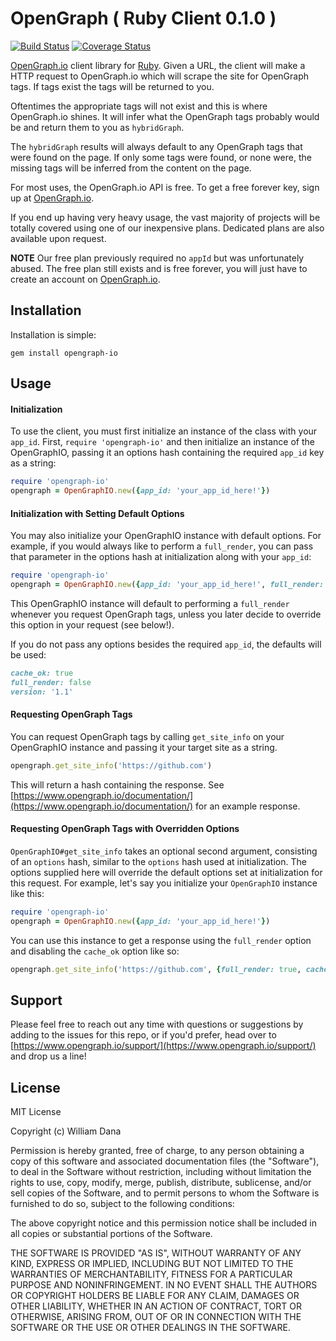 # OpenGraph ( Ruby Client 0.1.0 )

[![Build Status](https://travis-ci.org/wbdana/opengraph-io-ruby.svg?branch=master)](https://travis-ci.org/wbdana/opengraph-io-ruby)
[![Coverage Status](https://coveralls.io/repos/github/wbdana/opengraph-io-ruby/badge.svg)](https://coveralls.io/github/wbdana/opengraph-io-ruby)

[OpenGraph.io](https://www.opengraph.io/) client library for [Ruby](https://www.ruby-lang.org/en/). Given a URL, the client will make a HTTP request to OpenGraph.io which will scrape the site for OpenGraph tags. If tags exist the tags will be returned to you.

Oftentimes the appropriate tags will not exist and this is where OpenGraph.io shines. It will infer what the OpenGraph tags probably would be and return them to you as ```hybridGraph```.

The ```hybridGraph``` results will always default to any OpenGraph tags that were found on the page. If only some tags were found, or none were, the missing tags will be inferred from the content on the page.

For most uses, the OpenGraph.io API is free. To get a free forever key, sign up at [OpenGraph.io](https://www.opengraph.io/).

If you end up having very heavy usage, the vast majority of projects will be totally covered using one of our inexpensive plans. Dedicated plans are also available upon request.

**NOTE** Our free plan previously required no `appId` but was unfortunately abused. The free plan still exists and is free forever, you will just have to create an account on [OpenGraph.io](https://www.opengraph.io/).

## Installation

Installation is simple:

```gem install opengraph-io```

## Usage

#### Initialization

To use the client, you must first initialize an instance of the class with your ```app_id```. First, ```require 'opengraph-io'``` and then initialize an instance of the OpenGraphIO, passing it an options hash containing the required ```app_id``` key as a string:

```rb
require 'opengraph-io'
opengraph = OpenGraphIO.new({app_id: 'your_app_id_here!'})
```

#### Initialization with Setting Default Options

You may also initialize your OpenGraphIO instance with default options. For example, if you would always like to perform a ```full_render```, you can pass that parameter in the options hash at initialization along with your ```app_id```:

```rb
require 'opengraph-io'
opengraph = OpenGraphIO.new({app_id: 'your_app_id_here!', full_render: true})
```

This OpenGraphIO instance will default to performing a ```full_render``` whenever you request OpenGraph tags, unless you later decide to override this option in your request (see below!).

If you do not pass any options besides the required ```app_id```, the defaults will be used:

```rb
cache_ok: true
full_render: false
version: '1.1'
```

#### Requesting OpenGraph Tags

You can request OpenGraph tags by calling ```get_site_info``` on your OpenGraphIO instance and passing it your target site as a string.

```rb
opengraph.get_site_info('https://github.com')
```

This will return a hash containing the response. See [https://www.opengraph.io/documentation/](https://www.opengraph.io/documentation/) for an example response.

#### Requesting OpenGraph Tags with Overridden Options

```OpenGraphIO#get_site_info``` takes an optional second argument, consisting of an ```options``` hash, similar to the ```options``` hash used at initialization. The options supplied here will override the default options set at initialization for this request. For example, let's say you initialize your ```OpenGraphIO``` instance like this:

```rb
require 'opengraph-io'
opengraph = OpenGraphIO.new({app_id: 'your_app_id_here!'})
```

You can use this instance to get a response using the ```full_render``` option and disabling the ```cache_ok``` option like so:

```rb
opengraph.get_site_info('https://github.com', {full_render: true, cache_ok: false})
```

## Support

Please feel free to reach out any time with questions or suggestions by adding to the issues for this repo, or if you'd prefer, head over to [https://www.opengraph.io/support/](https://www.opengraph.io/support/) and drop us a line!

## License

MIT License

Copyright (c) William Dana

Permission is hereby granted, free of charge, to any person obtaining a copy
of this software and associated documentation files (the "Software"), to deal
in the Software without restriction, including without limitation the rights
to use, copy, modify, merge, publish, distribute, sublicense, and/or sell
copies of the Software, and to permit persons to whom the Software is
furnished to do so, subject to the following conditions:

The above copyright notice and this permission notice shall be included in all
copies or substantial portions of the Software.

THE SOFTWARE IS PROVIDED "AS IS", WITHOUT WARRANTY OF ANY KIND, EXPRESS OR
IMPLIED, INCLUDING BUT NOT LIMITED TO THE WARRANTIES OF MERCHANTABILITY,
FITNESS FOR A PARTICULAR PURPOSE AND NONINFRINGEMENT. IN NO EVENT SHALL THE
AUTHORS OR COPYRIGHT HOLDERS BE LIABLE FOR ANY CLAIM, DAMAGES OR OTHER
LIABILITY, WHETHER IN AN ACTION OF CONTRACT, TORT OR OTHERWISE, ARISING FROM,
OUT OF OR IN CONNECTION WITH THE SOFTWARE OR THE USE OR OTHER DEALINGS IN THE
SOFTWARE.
